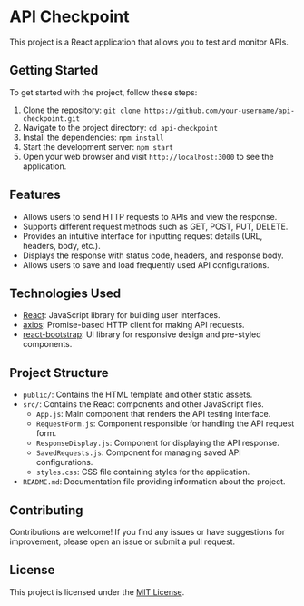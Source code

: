 # API Checkpoint

This project is a React application that allows you to test and monitor APIs.

## Getting Started

To get started with the project, follow these steps:

1. Clone the repository: `git clone https://github.com/your-username/api-checkpoint.git`
2. Navigate to the project directory: `cd api-checkpoint`
3. Install the dependencies: `npm install`
4. Start the development server: `npm start`
5. Open your web browser and visit `http://localhost:3000` to see the application.

## Features

- Allows users to send HTTP requests to APIs and view the response.
- Supports different request methods such as GET, POST, PUT, DELETE.
- Provides an intuitive interface for inputting request details (URL, headers, body, etc.).
- Displays the response with status code, headers, and response body.
- Allows users to save and load frequently used API configurations.

## Technologies Used

- [React](https://reactjs.org/): JavaScript library for building user interfaces.
- [axios](https://axios-http.com/): Promise-based HTTP client for making API requests.
- [react-bootstrap](https://react-bootstrap.github.io/): UI library for responsive design and pre-styled components.

## Project Structure

- `public/`: Contains the HTML template and other static assets.
- `src/`: Contains the React components and other JavaScript files.
  - `App.js`: Main component that renders the API testing interface.
  - `RequestForm.js`: Component responsible for handling the API request form.
  - `ResponseDisplay.js`: Component for displaying the API response.
  - `SavedRequests.js`: Component for managing saved API configurations.
  - `styles.css`: CSS file containing styles for the application.
- `README.md`: Documentation file providing information about the project.

## Contributing

Contributions are welcome! If you find any issues or have suggestions for improvement, please open an issue or submit a pull request.

## License

This project is licensed under the [MIT License](https://opensource.org/licenses/MIT).
